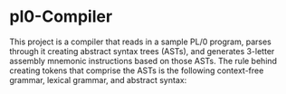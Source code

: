 # pl0-Compiler

This project is a compiler that reads in a sample PL/0 program, parses through it creating abstract syntax trees (ASTs), and generates 3-letter assembly mnemonic instructions based on those ASTs. The rule behind creating tokens that comprise the ASTs is the following context-free grammar, lexical grammar, and abstract syntax:
